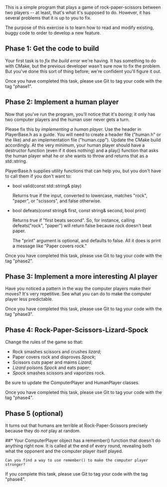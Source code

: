 This is a simple program that plays a game of rock-paper-scissors between two
players -- at least, that's what it's supposed to do.  However, it has several
problems that it is up to you to fix.

The purpose of this exercise is to learn how to read and modify existing,
buggy code to order to develop a new feature.

## Phase 1: Get the code to build

Your first task is to *fix the build error* we're having.  It has something to
do with CMake, but the previous developer wasn't sure now to fix the problem.
But you've done this sort of thing before; we're confident you'll figure it
out.

Once you have completed this task, please use Git to tag your code with the
tag "phase1".

## Phase 2: Implement a human player

Now that you've run the program, you'll notice that it's _boring_; it only has
two computer players and the human user never gets a turn.

Please fix this by *implementing a human player.* Use the header in
PlayerBase.h as a guide.  You will need to create a header file ("human.h" or
the like) and an implementation file ("human.cpp").  Update the CMake build
accordingly.  At the very minimum, your human player should have a destructor
function (even if it does nothing) and a play() function that asks the human
player what he or she wants to throw and returns that as a std::string.

PlayerBase.h supplies utility functions that can help
you, but you don't have to call them if you don't want to:

* bool valid(const std::string& play)

  Returns true if the input, converted to lowercase, matches "rock", "paper",
  or "scissors", and false otherwise.

* bool defeats(const string& first, const string& second, bool print)

  Returns true if "first beats second".  So, for instance, calling
  defeats("rock", "paper") will return false because rock doesn't beat
  paper.

  The "print" argument is optional, and defaults to false.  All it does is
  print a message like "Paper covers rock."

Once you have completed this task, please use Git to tag your code with the
tag "phase2".


## Phase 3: Implement a more interesting AI player

Have you noticed a pattern in the way the computer players make their moves?
It's very repetitive.  See what you can do to make the computer player less
predictable.

Once you have completed this task, please use Git to tag your code with the
tag "phase3".

## Phase 4: Rock-Paper-Scissors-Lizard-Spock

Change the rules of the game so that:

* Rock smashes scissors and crushes *lizard*;
* Paper covers rock and disproves *Spock*;
* Scissors cuts paper and maims *Lizard*;
* *Lizard* poisons *Spock* and eats paper;
* *Spock* smashes scissors and vaporizes rock.

Be sure to update the ComputerPlayer and HumanPlayer classes.

Once you have completed this task, please use Git to tag your code with the
tag "phase4".

## Phase 5 (optional)

It turns out that humans are terrible at Rock-Paper-Scissors precisely because
they do *not* play at random.

##* Your ComputerPlayer object has a remember() function that doesn't do anything
    right now.  It is called at the end of every round, revealing both what the
    opponent and the computer player itself played.

    Can you find a way to use remember() to make the computer player stronger?

If you complete this task, please use Git to tag your code with the tag
"phase4".
